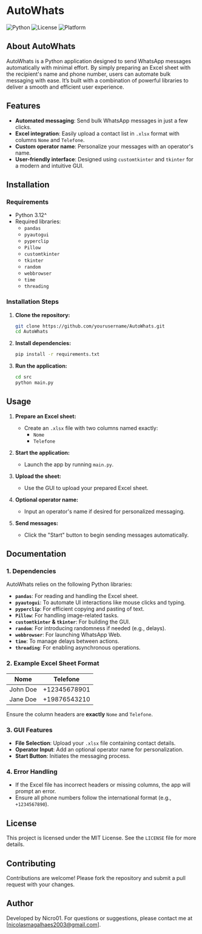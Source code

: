 # AutoWhats

![Python](https://img.shields.io/badge/Python-3.12.5-blue?logo=python&logoColor=white)
![License](https://img.shields.io/badge/License-MIT-green)
![Platform](https://img.shields.io/badge/Platform-Windows%20%7C%20Mac%20%7C%20Linux-lightgrey)

## About AutoWhats

AutoWhats is a Python application designed to send WhatsApp messages automatically with minimal effort. By simply preparing an Excel sheet with the recipient's name and phone number, users can automate bulk messaging with ease. It’s built with a combination of powerful libraries to deliver a smooth and efficient user experience.

## Features

- **Automated messaging**: Send bulk WhatsApp messages in just a few clicks.
- **Excel integration**: Easily upload a contact list in `.xlsx` format with columns `Nome` and `Telefone`.
- **Custom operator name**: Personalize your messages with an operator's name.
- **User-friendly interface**: Designed using `customtkinter` and `tkinter` for a modern and intuitive GUI.

## Installation

### Requirements

- Python 3.12^
- Required libraries:
  - `pandas`
  - `pyautogui`
  - `pyperclip`
  - `Pillow`
  - `customtkinter`
  - `tkinter`
  - `random`
  - `webbrowser`
  - `time`
  - `threading`

### Installation Steps

1. **Clone the repository:**

   ```bash
   git clone https://github.com/yourusername/AutoWhats.git
   cd AutoWhats
   ```

2. **Install dependencies:**

   ```bash
   pip install -r requirements.txt
   ```

3. **Run the application:**
   ```bash
   cd src
   python main.py
   ```

## Usage

1. **Prepare an Excel sheet:**
   - Create an `.xlsx` file with two columns named exactly:
     - `Nome`
     - `Telefone`
2. **Start the application:**
   - Launch the app by running `main.py`.
3. **Upload the sheet:**

   - Use the GUI to upload your prepared Excel sheet.

4. **Optional operator name:**

   - Input an operator's name if desired for personalized messaging.

5. **Send messages:**
   - Click the "Start" button to begin sending messages automatically.

## Documentation

### 1. Dependencies

AutoWhats relies on the following Python libraries:

- **`pandas`**: For reading and handling the Excel sheet.
- **`pyautogui`**: To automate UI interactions like mouse clicks and typing.
- **`pyperclip`**: For efficient copying and pasting of text.
- **`Pillow`**: For handling image-related tasks.
- **`customtkinter` & `tkinter`**: For building the GUI.
- **`random`**: For introducing randomness if needed (e.g., delays).
- **`webbrowser`**: For launching WhatsApp Web.
- **`time`**: To manage delays between actions.
- **`threading`**: For enabling asynchronous operations.

### 2. Example Excel Sheet Format

| Nome     | Telefone     |
| -------- | ------------ |
| John Doe | +12345678901 |
| Jane Doe | +19876543210 |

Ensure the column headers are **exactly** `Nome` and `Telefone`.

### 3. GUI Features

- **File Selection**: Upload your `.xlsx` file containing contact details.
- **Operator Input**: Add an optional operator name for personalization.
- **Start Button**: Initiates the messaging process.

### 4. Error Handling

- If the Excel file has incorrect headers or missing columns, the app will prompt an error.
- Ensure all phone numbers follow the international format (e.g., `+1234567890`).

## License

This project is licensed under the MIT License. See the `LICENSE` file for more details.

## Contributing

Contributions are welcome! Please fork the repository and submit a pull request with your changes.

## Author

Developed by Nicro01. For questions or suggestions, please contact me at [nicolasmagalhaes2003@gmail.com].
